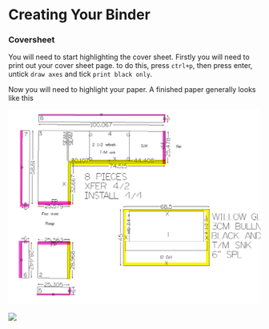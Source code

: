 # Creating Your Binder

### Coversheet

You will need to start highlighting the cover sheet. Firstly you will need to print out your cover sheet page. to do this, press `ctrl+p`, then press enter, untick `draw axes` and tick `print black only`.

Now you will need to highlight your paper. A finished paper generally looks like this

![](../.gitbook/assets/image%20%281%29.png)

![](http://tanner.havana.software/8hcP2s)

